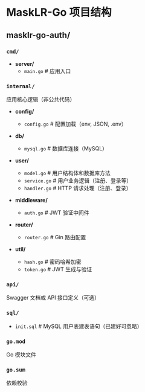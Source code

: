 # MaskLR-Go 项目结构

## masklr-go-auth/

### `cmd/`
- **server/**  
  - `main.go`  # 应用入口

### `internal/`  
应用核心逻辑（非公共代码）

- **config/**  
  - `config.go`  # 配置加载（env, JSON, .env）

- **db/**  
  - `mysql.go`  # 数据库连接（MySQL）

- **user/**  
  - `model.go`  # 用户结构体和数据库方法  
  - `service.go`  # 用户业务逻辑（注册、登录等）  
  - `handler.go`  # HTTP 请求处理（注册、登录）

- **middleware/**  
  - `auth.go`  # JWT 验证中间件

- **router/**  
  - `router.go`  # Gin 路由配置

- **util/**  
  - `hash.go`  # 密码哈希加密  
  - `token.go`  # JWT 生成与验证

### `api/`  
Swagger 文档或 API 接口定义（可选）

### `sql/`
- `init.sql`  # MySQL 用户表建表语句（已建好可忽略）

### `go.mod`  
Go 模块文件

### `go.sum`  
依赖校验
